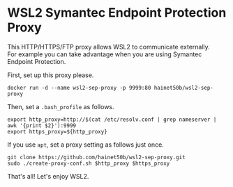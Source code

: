 # WSL2 Symantec Endpoint Protection Proxy

This HTTP/HTTPS/FTP proxy allows WSL2 to communicate externally.  
For example you can take advantage when you are using Symantec Endpoint Protection.

First, set up this proxy please.
```
docker run -d --name wsl2-sep-proxy -p 9999:80 hainet50b/wsl2-sep-proxy
```

Then, set a `.bash_profile` as follows.
```
export http_proxy=http://$(cat /etc/resolv.conf | grep nameserver | awk '{print $2}'):9999
export https_proxy=${http_proxy}
```

If you use `apt`, set a proxy setting as follows just once.
```
git clone https://github.com/hainet50b/wsl2-sep-proxy.git
sudo ./create-proxy-conf.sh $http_proxy $https_proxy
```

That's all! Let's enjoy WSL2.
